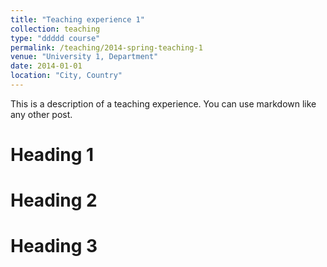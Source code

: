 ```yaml
---
title: "Teaching experience 1"
collection: teaching
type: "ddddd course"
permalink: /teaching/2014-spring-teaching-1
venue: "University 1, Department"
date: 2014-01-01
location: "City, Country"
---
```

This is a description of a teaching experience. You can use markdown like any other post.

Heading 1
=========

Heading 2
=========

Heading 3
=========
